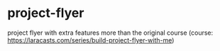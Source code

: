 # project-flyer
project flyer with extra features more than the original course (course: https://laracasts.com/series/build-project-flyer-with-me)
